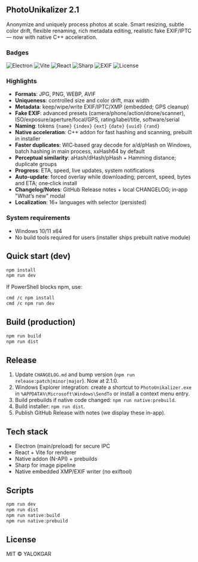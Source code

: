 ## PhotoUnikalizer 2.1

Anonymize and uniquely process photos at scale. Smart resizing, subtle color drift, flexible renaming, rich metadata editing, realistic fake EXIF/IPTC — now with native C++ acceleration.

### Badges

![Electron](https://img.shields.io/badge/Electron-30.x-47848F?logo=electron&logoColor=white)
![Vite](https://img.shields.io/badge/Vite-5.x-646CFF?logo=vite&logoColor=white)
![React](https://img.shields.io/badge/React-18.x-149ECA?logo=react&logoColor=white)
![Sharp](https://img.shields.io/badge/Sharp-0.33-6E4A7E)
![EXIF](https://img.shields.io/badge/EXIF-Native%20XMP%2FEXIF-3B7DDD)
![License](https://img.shields.io/badge/License-MIT-22C55E)

### Highlights

- **Formats**: JPG, PNG, WEBP, AVIF
- **Uniqueness**: controlled size and color drift, max width
- **Metadata**: keep/wipe/write EXIF/IPTC/XMP (embedded; GPS cleanup)
- **Fake EXIF**: advanced presets (camera/phone/action/drone/scanner), ISO/exposure/aperture/focal/GPS, rating/label/title, software/serial
- **Naming**: tokens `{name}` `{index}` `{ext}` `{date}` `{uuid}` `{rand}`
- **Native acceleration**: C++ addon for fast hashing and scanning, prebuilt in installer
- **Faster duplicates**: WIC‑based gray decode for a/d/pHash on Windows, batch hashing in main process, xxHash64 by default
- **Perceptual similarity**: aHash/dHash/pHash + Hamming distance; duplicate groups
- **Progress**: ETA, speed, live updates, system notifications
- **Auto‑update**: forced overlay while downloading; percent, speed, bytes and ETA; one‑click install
- **Changelog/Notes**: GitHub Release notes + local CHANGELOG; in‑app "What’s new" modal
- **Localization**: 16+ languages with selector (persisted)

### System requirements

- Windows 10/11 x64
- No build tools required for users (installer ships prebuilt native module)

## Quick start (dev)

```bash
npm install
npm run dev
```

If PowerShell blocks npm, use:

```bash
cmd /c npm install
cmd /c npm run dev
```

## Build (production)

```bash
npm run build
npm run dist
```

## Release

1. Update `CHANGELOG.md` and bump version (`npm run release:patch|minor|major`). Now at 2.1.0.
2. Windows Explorer integration: create a shortcut to `PhotoUnikalizer.exe` in `%APPDATA%\Microsoft\Windows\SendTo` or install a context menu entry.
2. Build prebuilds if native code changed: `npm run native:prebuild`.
3. Build installer: `npm run dist`.
4. Publish GitHub Release with notes (we display these in-app).

## Tech stack

- Electron (main/preload) for secure IPC
- React + Vite for renderer
- Native addon (N-API) + prebuilds
- Sharp for image pipeline
- Native embedded XMP/EXIF writer (no exiftool)

## Scripts

```bash
npm run dev          
npm run dist     
npm run native:build
npm run native:prebuild  
```

## License

MIT © YALOKGAR
